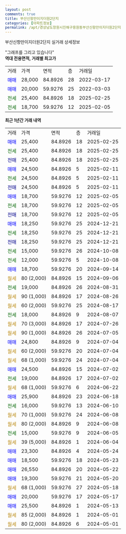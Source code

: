 ```yaml
---
layout: post
comments: true
title: 부산신항만이지더원2단지
categories: [아파트정보]
permalink: /apt/경상남도창원시진해구용원동부산신항만이지더원2단지
---
```


부산신항만이지더원2단지 실거래 상세정보

<script type="text/javascript">
  google.charts.load('current', {'packages':['line', 'corechart']});
  google.charts.setOnLoadCallback(drawChart);

  function drawChart() {
    var data = new google.visualization.DataTable();
    data.addColumn('date', '거래일');
    data.addColumn('number', "매매");
    data.addColumn('number', "전세");
    data.addColumn('number', "전매");

    data.addRows([[new Date(Date.parse("2025-02-25")), 25400, null, null], [new Date(Date.parse("2025-02-25")), null, 25400, null], [new Date(Date.parse("2025-02-25")), null, null, 25400], [new Date(Date.parse("2025-02-11")), 24500, null, null], [new Date(Date.parse("2025-02-11")), null, 24500, null], [new Date(Date.parse("2025-02-11")), null, null, 24500], [new Date(Date.parse("2025-02-05")), 18700, null, null], [new Date(Date.parse("2025-02-05")), null, 18700, null], [new Date(Date.parse("2025-02-05")), null, null, 18700], [new Date(Date.parse("2024-12-21")), 18250, null, null], [new Date(Date.parse("2024-12-21")), null, 18250, null], [new Date(Date.parse("2024-12-21")), null, null, 18250], [new Date(Date.parse("2024-10-08")), null, 15000, null], [new Date(Date.parse("2024-10-08")), null, 12000, null], [new Date(Date.parse("2024-09-14")), 18700, null, null], [new Date(Date.parse("2024-09-06")), null, null, null], [new Date(Date.parse("2024-08-31")), null, 19000, null], [new Date(Date.parse("2024-08-26")), null, null, null], [new Date(Date.parse("2024-08-17")), null, null, null], [new Date(Date.parse("2024-08-07")), null, 18000, null], [new Date(Date.parse("2024-07-26")), null, null, null], [new Date(Date.parse("2024-07-05")), null, null, null], [new Date(Date.parse("2024-07-04")), 24800, null, null], [new Date(Date.parse("2024-07-04")), null, null, null], [new Date(Date.parse("2024-07-04")), null, null, null], [new Date(Date.parse("2024-07-02")), 24500, null, null], [new Date(Date.parse("2024-07-02")), null, 19000, null], [new Date(Date.parse("2024-06-22")), null, null, null], [new Date(Date.parse("2024-06-18")), 25900, null, null], [new Date(Date.parse("2024-06-10")), null, 16000, null], [new Date(Date.parse("2024-06-08")), null, null, null], [new Date(Date.parse("2024-06-08")), null, null, null], [new Date(Date.parse("2024-06-05")), null, 15000, null], [new Date(Date.parse("2024-06-04")), null, null, null], [new Date(Date.parse("2024-05-24")), 23300, null, null], [new Date(Date.parse("2024-05-23")), 18500, null, null], [new Date(Date.parse("2024-05-22")), 26550, null, null], [new Date(Date.parse("2024-05-20")), 19300, null, null], [new Date(Date.parse("2024-05-18")), null, null, null], [new Date(Date.parse("2024-05-17")), 20000, null, null], [new Date(Date.parse("2024-05-13")), 25500, null, null], [new Date(Date.parse("2024-05-01")), null, null, null], [new Date(Date.parse("2024-05-01")), null, null, null]]);

    var options = {
      hAxis: {
        format: 'yyyy/MM/dd'
      },    
      lineWidth: 0,
      pointsVisible: true,    
      title: '최근 1년간 유형별 실거래가 분포',
      legend: { position: 'bottom' }
    };

    var formatter = new google.visualization.NumberFormat({pattern:'###,###'} );
    formatter.format(data, 1);
    formatter.format(data, 2);
    
    setTimeout(function() {
        var chart = new google.visualization.LineChart(document.getElementById('columnchart_material'));
        chart.draw(data, (options));
        document.getElementById('loading').style.display = 'none';
    }, 200);
  }
</script>


<div id="loading" style="z-index:20; display: block; margin-left: 0px">"그래프를 그리고 있습니다"</div>
<div id="columnchart_material" style="width: 95%; margin-left: 0px; display: block"></div>
<!-- contents start -->
<b>역대 전용면적, 거래별 최고가</b>
<table class="sortable">
    <tr>
      <td>거래</td>
      <td>가격</td>
      <td>면적</td>
      <td>층</td>
      <td>거래일</td>
    </tr>
        <tr>
          <td><a style="color: blue">매매</a></td>
          <td>28,000</td>
          <td>84.8926</td>
          <td>28</td>
          <td>2022-03-17</td>
        </tr>            <tr>
          <td><a style="color: blue">매매</a></td>
          <td>20,000</td>
          <td>59.9276</td>
          <td>25</td>
          <td>2022-03-03</td>
        </tr>        
        <tr>
              <td><a style="color: darkgreen">전세</a></td>
              <td>25,400</td>
              <td>84.8926</td>
              <td>18</td>
              <td>2025-02-25</td>
            </tr>            <tr>
              <td><a style="color: darkgreen">전세</a></td>
              <td>18,700</td>
              <td>59.9276</td>
              <td>12</td>
              <td>2025-02-05</td>
            </tr>        
    
</table>

<b>최근 1년간 거래 내역</b>

<table class="sortable">
    <tr>
      <td>거래</td>
      <td>가격</td>
      <td>면적</td>
      <td>층</td>
      <td>거래일</td>
    </tr>
    <tr>
      <td><a style="color: blue">매매</a></td>
      <td>25,400</td>
      <td>84.8926</td>
      <td>18</td>
      <td>2025-02-25</td>
    </tr>          <tr>
      <td><a style="color: darkgreen">전세</a></td>
      <td>25,400</td>
      <td>84.8926</td>
      <td>18</td>
      <td>2025-02-25</td>
    </tr>          <tr>
      <td><a style="color: darkblue">전매</a></td>
      <td>25,400</td>
      <td>84.8926</td>
      <td>18</td>
      <td>2025-02-25</td>
    </tr>          <tr>
      <td><a style="color: blue">매매</a></td>
      <td>24,500</td>
      <td>84.8926</td>
      <td>5</td>
      <td>2025-02-11</td>
    </tr>          <tr>
      <td><a style="color: darkgreen">전세</a></td>
      <td>24,500</td>
      <td>84.8926</td>
      <td>5</td>
      <td>2025-02-11</td>
    </tr>          <tr>
      <td><a style="color: darkblue">전매</a></td>
      <td>24,500</td>
      <td>84.8926</td>
      <td>5</td>
      <td>2025-02-11</td>
    </tr>          <tr>
      <td><a style="color: blue">매매</a></td>
      <td>18,700</td>
      <td>59.9276</td>
      <td>12</td>
      <td>2025-02-05</td>
    </tr>          <tr>
      <td><a style="color: darkgreen">전세</a></td>
      <td>18,700</td>
      <td>59.9276</td>
      <td>12</td>
      <td>2025-02-05</td>
    </tr>          <tr>
      <td><a style="color: darkblue">전매</a></td>
      <td>18,700</td>
      <td>59.9276</td>
      <td>12</td>
      <td>2025-02-05</td>
    </tr>          <tr>
      <td><a style="color: blue">매매</a></td>
      <td>18,250</td>
      <td>59.9276</td>
      <td>25</td>
      <td>2024-12-21</td>
    </tr>          <tr>
      <td><a style="color: darkgreen">전세</a></td>
      <td>18,250</td>
      <td>59.9276</td>
      <td>25</td>
      <td>2024-12-21</td>
    </tr>          <tr>
      <td><a style="color: darkblue">전매</a></td>
      <td>18,250</td>
      <td>59.9276</td>
      <td>25</td>
      <td>2024-12-21</td>
    </tr>          <tr>
      <td><a style="color: darkgreen">전세</a></td>
      <td>15,000</td>
      <td>59.9276</td>
      <td>26</td>
      <td>2024-10-08</td>
    </tr>          <tr>
      <td><a style="color: darkgreen">전세</a></td>
      <td>12,000</td>
      <td>59.9276</td>
      <td>5</td>
      <td>2024-10-08</td>
    </tr>          <tr>
      <td><a style="color: blue">매매</a></td>
      <td>18,700</td>
      <td>59.9276</td>
      <td>20</td>
      <td>2024-09-14</td>
    </tr>          <tr>
      <td><a style="color: darkgoldenrod">월세</a></td>
      <td>80 (2,000)</td>
      <td>84.8926</td>
      <td>15</td>
      <td>2024-09-06</td>
    </tr>          <tr>
      <td><a style="color: darkgreen">전세</a></td>
      <td>19,000</td>
      <td>84.8926</td>
      <td>26</td>
      <td>2024-08-31</td>
    </tr>          <tr>
      <td><a style="color: darkgoldenrod">월세</a></td>
      <td>90 (1,000)</td>
      <td>84.8926</td>
      <td>17</td>
      <td>2024-08-26</td>
    </tr>          <tr>
      <td><a style="color: darkgoldenrod">월세</a></td>
      <td>60 (2,000)</td>
      <td>59.9276</td>
      <td>25</td>
      <td>2024-08-17</td>
    </tr>          <tr>
      <td><a style="color: darkgreen">전세</a></td>
      <td>18,000</td>
      <td>84.8926</td>
      <td>9</td>
      <td>2024-08-07</td>
    </tr>          <tr>
      <td><a style="color: darkgoldenrod">월세</a></td>
      <td>70 (3,000)</td>
      <td>84.8926</td>
      <td>17</td>
      <td>2024-07-26</td>
    </tr>          <tr>
      <td><a style="color: darkgoldenrod">월세</a></td>
      <td>90 (1,000)</td>
      <td>84.8926</td>
      <td>26</td>
      <td>2024-07-05</td>
    </tr>          <tr>
      <td><a style="color: blue">매매</a></td>
      <td>24,800</td>
      <td>84.8926</td>
      <td>9</td>
      <td>2024-07-04</td>
    </tr>          <tr>
      <td><a style="color: darkgoldenrod">월세</a></td>
      <td>60 (2,000)</td>
      <td>59.9276</td>
      <td>20</td>
      <td>2024-07-04</td>
    </tr>          <tr>
      <td><a style="color: darkgoldenrod">월세</a></td>
      <td>68 (1,000)</td>
      <td>59.9276</td>
      <td>24</td>
      <td>2024-07-04</td>
    </tr>          <tr>
      <td><a style="color: blue">매매</a></td>
      <td>24,500</td>
      <td>84.8926</td>
      <td>15</td>
      <td>2024-07-02</td>
    </tr>          <tr>
      <td><a style="color: darkgreen">전세</a></td>
      <td>19,000</td>
      <td>84.8926</td>
      <td>17</td>
      <td>2024-07-02</td>
    </tr>          <tr>
      <td><a style="color: darkgoldenrod">월세</a></td>
      <td>68 (1,000)</td>
      <td>59.9276</td>
      <td>6</td>
      <td>2024-06-22</td>
    </tr>          <tr>
      <td><a style="color: blue">매매</a></td>
      <td>25,900</td>
      <td>84.8926</td>
      <td>23</td>
      <td>2024-06-18</td>
    </tr>          <tr>
      <td><a style="color: darkgreen">전세</a></td>
      <td>16,000</td>
      <td>59.9276</td>
      <td>13</td>
      <td>2024-06-10</td>
    </tr>          <tr>
      <td><a style="color: darkgoldenrod">월세</a></td>
      <td>70 (1,000)</td>
      <td>59.9276</td>
      <td>24</td>
      <td>2024-06-08</td>
    </tr>          <tr>
      <td><a style="color: darkgoldenrod">월세</a></td>
      <td>80 (2,000)</td>
      <td>84.8926</td>
      <td>9</td>
      <td>2024-06-08</td>
    </tr>          <tr>
      <td><a style="color: darkgreen">전세</a></td>
      <td>15,000</td>
      <td>59.9276</td>
      <td>9</td>
      <td>2024-06-05</td>
    </tr>          <tr>
      <td><a style="color: darkgoldenrod">월세</a></td>
      <td>39 (5,000)</td>
      <td>84.8926</td>
      <td>1</td>
      <td>2024-06-04</td>
    </tr>          <tr>
      <td><a style="color: blue">매매</a></td>
      <td>23,300</td>
      <td>84.8926</td>
      <td>4</td>
      <td>2024-05-24</td>
    </tr>          <tr>
      <td><a style="color: blue">매매</a></td>
      <td>18,500</td>
      <td>59.9276</td>
      <td>18</td>
      <td>2024-05-23</td>
    </tr>          <tr>
      <td><a style="color: blue">매매</a></td>
      <td>26,550</td>
      <td>84.8926</td>
      <td>20</td>
      <td>2024-05-22</td>
    </tr>          <tr>
      <td><a style="color: blue">매매</a></td>
      <td>19,300</td>
      <td>59.9276</td>
      <td>21</td>
      <td>2024-05-20</td>
    </tr>          <tr>
      <td><a style="color: darkgoldenrod">월세</a></td>
      <td>68 (1,000)</td>
      <td>59.9276</td>
      <td>27</td>
      <td>2024-05-18</td>
    </tr>          <tr>
      <td><a style="color: blue">매매</a></td>
      <td>20,000</td>
      <td>59.9276</td>
      <td>17</td>
      <td>2024-05-17</td>
    </tr>          <tr>
      <td><a style="color: blue">매매</a></td>
      <td>25,500</td>
      <td>84.8926</td>
      <td>1</td>
      <td>2024-05-13</td>
    </tr>          <tr>
      <td><a style="color: darkgoldenrod">월세</a></td>
      <td>85 (2,000)</td>
      <td>84.8926</td>
      <td>1</td>
      <td>2024-05-01</td>
    </tr>          <tr>
      <td><a style="color: darkgoldenrod">월세</a></td>
      <td>80 (2,000)</td>
      <td>84.8926</td>
      <td>6</td>
      <td>2024-05-01</td>
    </tr>      </table>
<!-- contents end -->    

